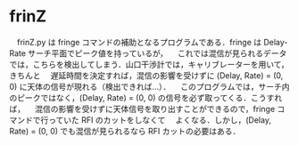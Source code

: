# frinZ
　frinZ.py は fringe コマンドの補助となるプログラムである．fringe は Delay-Rate サーチ平面でピーク値を持っているが，
　これでは混信が見られるデータでは，こちらを検出してしまう．山口干渉計では，キャリブレーターを用いて，きちんと
　遅延時間を決定すれば，混信の影響を受けずに (Delay, Rate) = (0, 0) に天体の信号が現れる（検出できれば...）．
　このプログラムでは，サーチ内のピークではなく，(Delay, Rate) = (0, 0) の信号を必ず取ってくる．こうすれば，
　混信の影響を受けずに天体信号を取り出すことができるので，fringe コマンドで行っていた RFI のカットをしなくて
　よくなる．しかし，(Delay, Rate) = (0, 0) でも混信が見られるなら RFI カットの必要はある．

